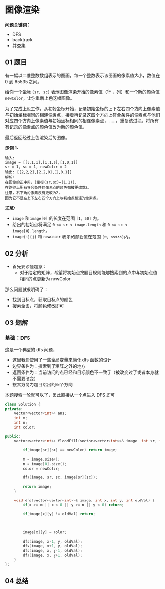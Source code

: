# 图像渲染
**问题关键词：**

- DFS
- backtrack
- 并查集

## 01 题目

有一幅以二维整数数组表示的图画，每一个整数表示该图画的像素值大小，数值在 0 到 65535 之间。

给你一个坐标 `(sr, sc)` 表示图像渲染开始的像素值（行 ，列）和一个新的颜色值 `newColor`，让你重新上色这幅图像。

为了完成上色工作，从初始坐标开始，记录初始坐标的上下左右四个方向上像素值与初始坐标相同的相连像素点，接着再记录这四个方向上符合条件的像素点与他们对应四个方向上像素值与初始坐标相同的相连像素点，……，重复该过程。将所有有记录的像素点的颜色值改为新的颜色值。

最后返回经过上色渲染后的图像。

**示例 1:**

```
输入: 
image = [[1,1,1],[1,1,0],[1,0,1]]
sr = 1, sc = 1, newColor = 2
输出: [[2,2,2],[2,2,0],[2,0,1]]
解析: 
在图像的正中间，(坐标(sr,sc)=(1,1)),
在路径上所有符合条件的像素点的颜色都被更改成2。
注意，右下角的像素没有更改为2，
因为它不是在上下左右四个方向上与初始点相连的像素点。
```

**注意:**

- `image` 和 `image[0]` 的长度在范围 `[1, 50]` 内。
- 给出的初始点将满足 `0 <= sr < image.length` 和 `0 <= sc < image[0].length`。
- `image[i][j]` 和 `newColor` 表示的颜色值在范围 `[0, 65535]`内。

## 02 分析

- 首先要读懂题意：
  - 对于给定的矩阵，希望将初始点按题目规则能够搜索到的点中与初始点值相同的点更新为 newColor

那么问题就很明确了：

- 找到目标点，获取目标点的颜色
- 搜索全图，将颜色修改即可

## 03 题解

### 基础：DFS

这是一个典型的 dfs 问题，

- 这里我们使用了一些全局变量来简化 dfs 函数的设计
- 边界条件为：搜索到了矩阵之外的地方
- 返回条件为：当前访问的点已经和目标颜色不一致了（被改变过了或者本身就不需要改变）
- 搜索方向为题目给出的四个方向



本题搜索一轮就可以了，因此直接从一个点进入 DFS 即可

```c++
class Solution {
private:
    vector<vector<int>> ans;
    int m;
    int n;
    int color;
    
public:
    vector<vector<int>> floodFill(vector<vector<int>>& image, int sr, int sc, int newColor) {
        
        if(image[sr][sc] == newColor) return image;
        
        m = image.size();
        n = image[0].size();
        color = newColor;
        
        dfs(image, sr, sc, image[sr][sc]);
        
        return image;
    }
    
    void dfs(vector<vector<int>>& image, int x, int y, int oldVal) {
        if(x >= m || x < 0 || y >= n || y < 0) return;
        
        if(image[x][y] != oldVal) return;
        
        
        
        image[x][y] = color;
        
        dfs(image, x-1, y, oldVal);
        dfs(image, x+1, y, oldVal);
        dfs(image, x, y-1, oldVal);
        dfs(image, x, y+1, oldVal);
    }
};
```

## 04 总结

